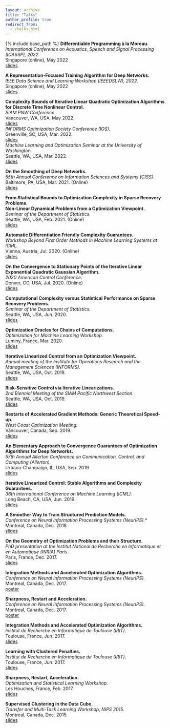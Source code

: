 ```yaml
---
layout: archive
title: "Talks"
author_profile: true
redirect_from:
  - /talks.html
---
```


{% include base_path %}
**Differentiable Programming à la Moreau.**  
*International Conference on Acoustics, Speech and Signal Processing (ICASSP), 2022.*  
Singapore (online), May 2022  
[slides](/files/moreau_bp_talk.pdf)  

**A Representation-Focused Training Algorithm for Deep Networks.**  
*IEEE Data Science and Learning Workshop (IEEEDSLW), 2022.*  
Singapore (online), May 2022  
[slides](/files/ulr_talk.pdf)  

**Complexity Bounds of Iterative Linear Quadratic Optimization Algorithms for Discrete Time Nonlinear Control.**  
*SIAM PNW Conference.*  
Vancouver, WA, USA, May 2022.  
[slides](/files/ilqc_pnws.pdf)  
*INFORMS Optimization Society Conference (IOS).*  
Greenville, SC, USA, Mar. 2022.  
[slides](/files/informs_2022.pdf)  
*Machine Learning and Optimization Seminar at the University of Washington.*   
Seattle, WA, USA, Mar. 2022.  
[slides](/files/ml_opt_2022.pdf)

**On the Smoothing of Deep Networks.**  
*55th Annual Conference on Information Sciences and Systems (CISS).*  
Baltimore, PA, USA, Mar. 2021. (Online)  
[slides](/files/vroulet_ciss_slides.pdf)  

**From Statistical Bounds to Optimization Complexity in Sparse Recovery Problems.**  
**Non-Linear Dynamical Problems from a Optimization Viewpoint.**  
*Seminar of the Department of Statistics.*  
Seattle, WA, USA, Feb. 2021. (Online)  
[slides](/files/vroulet_aap_uw.pdf)  

**Automatic Differentiation Friendly Complexity Guarantees.**  
*Workshop Beyond First Order Methods in Machine Learning Systems at ICML.*  
Vienna, Austria, Jul. 2020. (Online)  
[slides](/files/workshop_icml_2020.pdf)  

**On the Convergence to Stationary Points of the Iterative Linear Exponential Quadratic Gaussian Algorithm.**  
*2020 American Control Conference.*  
Denver, CO, USA, Jul. 2020. (Online)   
[slides](/files/ACC_2020.pdf)

**Computational Complexity versus Statistical Performance on Sparse Recovery Problems.**  
*Seminar of the Department of Statistics.*  
Seattle, WA, USA, Jun. 2020.  
[slides](/files/renegar.pdf)

**Optimization Oracles for Chains of Computations.**  
*Optimization for Machine Learning Workshop.*  
Luminy, France, Mar. 2020.  
[slides](/files/cirm_2020.pdf)

**Iterative Linearized Control from an Optimization Viewpoint.**    
*Annual meeting of the Institute for Operations Research and the Management Sciences (INFORMS).*  
Seattle, WA, USA, Oct. 2019.  
[slides](/files/informs_2019.pdf)

**Risk-Sensitive Control via Iterative Linearizations.**  
*2nd Biennial Meeting of the SIAM Pacific Northwest Section.*  
Seattle, WA, USA, Oct. 2019.  
[slides](/files/siam_pnw.pdf)

**Restarts of Accelerated Gradient Methods: Generic Theoretical Speed-up.**  
*West Coast Optimization Meeting.*  
Vancouver, Canada, Sep. 2019.  
[slides](/files/wcom.pdf)

**An Elementary Approach to Convergence Guarantees of Optimization Algorithms for Deep Networks.**  
*57th Annual Allerton Conference on Communication, Control, and Computing (Allerton).*  
Urbana-Champaign, IL, USA, Sep. 2019.   
[slides](/files/allerton.pdf)

**Iterative Linearized Control: Stable Algorithms and Complexity Guarantees.**  
*36th International Conference on Machine Learning (ICML).*  
Long Beach, CA, USA, Jun. 2019.  
[slides](/files/icml.pdf)

**A Smoother Way to Train Structured Prediction Models.**   
*Conference on Neural Information Processing Systems (NeurIPS).**  
Montreal, Canada, Dec. 2018.  
[slides](https://krishnap25.github.io/papers/2018_neurips_smoother_poster.pdf)

**On the Geometry of Optimization Problems and their Structure.**  
*PhD presentation at the Institut National de Recherche en Informatique et en Automatique (INRIA) Paris.*  
Paris, France, Dec. 2017.  
[slides](/files/PhD_defense_VRoulet.pdf)

**Integration Methods and Accelerated Optimization Algorithms.**
*Conference on Neural Information Processing Systems (NeurIPS).*  
Montreal, Canada, Dec. 2017.  
[poster](/files/NIPS_poster_flow.pdf)

**Sharpness, Restart and Acceleration.**  
*Conference on Neural Information Processing Systems (NeurIPS).*  
Montreal, Canada, Dec. 2017.  
[poster](/files/NIPS_poster_restart.pdf)

**Integration Methods and Accelerated Optimization Algorithms.**  
*Institut de Recherche en Informatique de Toulouse (IRIT).*  
Toulouse, France, Jun. 2017.  
[slides](/files/irit_integration.pdf)

**Learning with Clustered Penalties.**  
*Institut de Recherche en Informatique de Toulouse (IRIT).*  
Toulouse, France, Jun. 2017.  
[slides](/files/irit_clustered_learning.pdf)

**Sharpness, Restart, Acceleration.**  
*Optimization and Statistical Learning Workshop.*  
Les Houches, France, Feb. 2017.  
[slides](/files/Sharpness_Restart_Acceleration.pdf)  

**Supervised Clustering in the Data Cube.**  
*Transfer and Multi-Task Learning Workshop, NIPS 2015.*  
Montreal, Canada, Dec. 2015.  
[slides](/files/data_cube.pdf)  
